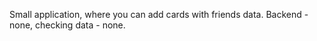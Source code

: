 Small application, where you can add cards with friends data. Backend - none, checking data - none.
